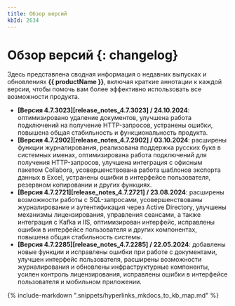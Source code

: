 ```yaml
---
title: Обзор версий
kbId: 2634
---
```


# Обзор версий {: changelog}

Здесь представлена сводная информация о недавних выпусках и обновлениях **{{ productName }}**, включая краткие аннотации к каждой версии, чтобы помочь вам более эффективно использовать все возможности продукта.

- **[Версия 4.7.3023][release_notes_4.7.3023] / 24.10.2024**: оптимизировано удаление документов, улучшена работа подключений на получение HTTP-запросов, устранены ошибки, повышена общая стабильность и функциональность продукта.
- **[Версия 4.7.2902][release_notes_4.7.2902] / 03.10.2024**: расширены функции журналирования, реализована поддержка русских букв в системных именах, оптимизирована работа подключений для получения HTTP-запросов, улучшена интеграция с офисным пакетом Collabora, усовершенствована работа шаблонов экспорта данных в Excel, устранены ошибки в интерфейсе пользователя, резервном копировании и других функциях.
- **[Версия 4.7.2721][release_notes_4.7.2721] / 23.08.2024**: расширены возможности работы с SQL-запросами, усовершенствованы журналирование и аутентификация через Active Directory, улучшены механизмы лицензирования, управления сеансами, а также интеграция с Kafka и IIS, оптимизирован интерфейс, исправлены ошибки в интерфейсе пользователя и других компонентах, повышена общая стабильность системы.
- **[Версия 4.7.2285][release_notes_4.7.2285] / 22.05.2024**: добавлены новые функции и исправлены ошибки при работе с документами, улучшен интерфейс пользователя, расширены возможности журналирования и обновлены инфраструктурные компоненты, усилен контроль лицензирования, исправлены ошибки в интерфейсе пользователя и мобильном приложении.

{%
include-markdown ".snippets/hyperlinks_mkdocs_to_kb_map.md"
%}
